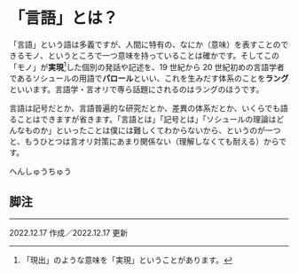 # 「言語」とは？
「言語」という語は多義ですが、人間に特有の、なにか（意味）を表すことのできるモノ、というところで一つ意味を持っていることは確かです。そしてこの「モノ」が**実現**[^1]した個別の発話や記述を、19 世紀から 20 世紀初めの言語学者であるソシュールの用語で**パロール**といい、これを生みだす体系のことを**ラング**といいます。言語学・言オリで専ら話題にされるのはラングのほうです。

言語は記号だとか、言語普遍的な研究だとか、差異の体系だとか、いくらでも語ることはできますが省きます。「言語とは」「記号とは」「ソシュールの理論はどんなものか」といったことは僕には難しくてわからないから、というのが一つと、もうひとつは言オリ対策にあまり関係ない（理解しなくても耐える）からです。

へんしゅうちゅう

## 脚注
[^1]: 「現出」のような意味を「実現」ということがあります。
<hr>
2022.12.17 作成／2022.12.17 更新